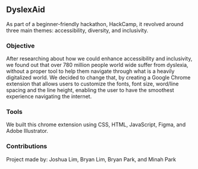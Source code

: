 ## DyslexAid 

As part of a beginner-friendly hackathon, HackCamp, it revolved around three main themes: accessibility, diversity, and inclusivity.

### Objective

After researching about how we could enhance accessibility and inclusivity, we found out that over 780 million people world wide suffer from dyslexia, without a proper tool to help them navigate through what is a heavily digitalized world. We decided to change that, by creating a Google Chrome extension that allows users to customize the fonts, font size, word/line spacing and the line height, enabling the user to have the smoothest experience navigating the internet.

### Tools

We built this chrome extension using CSS, HTML, JavaScript, Figma, and Adobe Illustrator.

### Contributions

Project made by: Joshua Lim, Bryan Lim, Bryan Park, and Minah Park
